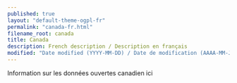 ```yaml
---
published: true
layout: "default-theme-ogpl-fr"
permalink: "canada-fr.html"
filename_root: canada
title: Canada
description: French description / Description en français
modified: "Date modified (YYYY-MM-DD) / Date de modification (AAAA-MM-JJ)"
---
```


Information sur les données ouvertes canadien ici

